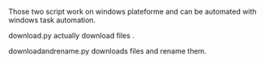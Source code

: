 Those two script work on windows plateforme and can be automated with windows task automation.

download.py actually download files .

downloadandrename.py downloads files and rename them.
